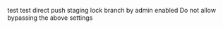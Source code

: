 test
test
direct push staging lock branch  by admin
enabled Do not allow bypassing the above settings